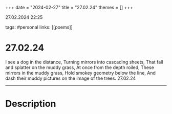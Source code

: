 +++
date = "2024-02-27"
title = "27.02.24"
themes = []
+++

27.02.2024 22:25

tags: #personal
links: [[poems]]

# 27.02.24

I see a dog in the distance,
Turning mirrors into cascading sheets,
That fall and splatter on the muddy grass,
At once from the depth roiled,
These mirrors in the muddy grass,
Hold smokey geometry below the line,
And dash their muddy pictures on the image of the trees.
27.02.24

---

# Description

